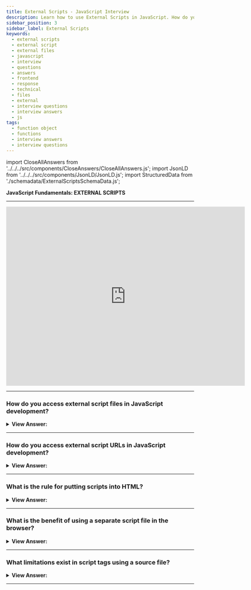 ```yaml
---
title: External Scripts - JavaScript Interview
description: Learn how to use External Scripts in JavaScript. How do you access external script files in JavaScript development? | Frontend Developer Interview Questions
sidebar_position: 3
sidebar_label: External Scripts
keywords:
  - external scripts
  - external script
  - external files
  - javascript
  - interview
  - questions
  - answers
  - frontend
  - response
  - technical
  - files
  - external
  - interview questions
  - interview answers
  - js
tags:
  - function object
  - functions
  - interview answers
  - interview questions
---
```


<!-- Notes: Passed Rich Snippets validation. -->

import CloseAllAnswers from '../../../src/components/CloseAnswers/CloseAllAnswers.js';
import JsonLD from '../../../src/components/JsonLD/JsonLD.js';
import StructuredData from './schemadata/ExternalScriptsSchemaData.js';

<JsonLD data={StructuredData} />

<head>
  <title>External Scripts | JS Frontend Phone Interview Questions</title>
</head>

**JavaScript Fundamentals: EXTERNAL SCRIPTS**

---

<div class='videoWrapper'>
<iframe
    width="640"
    height="480"
    src="https://www.youtube.com/embed/ise5kH41cT8"
    frameborder="0"
    allow="autoplay; encrypted-media"
    allowfullscreen
>
</iframe>
</div>

---

<CloseAllAnswers />

### How do you access external script files in JavaScript development?

<details>
  <summary><strong>View Answer:</strong></summary>
  <div>
  <div><strong>Interview Response:</strong> Script files are attached to HTML with the src attribute, including the JS file's absolute path.</div><br />
  <div><strong className="codeExample">Code Example:</strong><br /><br />
  
  <div></div>

```html
<script src="/path/to/script.js"></script>
<!-- Example of Multiple script Paths… -->
<script src="/js/script1.js"></script>
<script src="/js/script2.js"></script>
```

  </div>
  </div>
</details>

---

### How do you access external script URLs in JavaScript development?

<details>
  <summary><strong>View Answer:</strong></summary>
  <div>
  <div><strong>Interview Response:</strong> We can access external scripts by using the script-src attribute. Both secure and non-secure domains are permissible.</div><br />
  <div><strong className="codeExample">Code Example:</strong><br /><br />

  <div></div>

```html
<script src="https://cdnjs.cloudflare.com/ajax/libs/lodash.js/ "></script>
```

  </div>
  </div>
</details>

---

### What is the rule for putting scripts into HTML?

<details>
  <summary><strong>View Answer:</strong></summary>
  <div>
  <div><strong>Interview Response:</strong> As a rule, only the most straightforward scripts go into HTML pages. Complex scripts reside in separate files.</div>
  </div>
</details>

---

### What is the benefit of using a separate script file in the browser?

<details>
  <summary><strong>View Answer:</strong></summary>
  <div>
  <div><strong>Interview Response:</strong> The benefit of a separate file is that the browser downloads and stores it in its cache. Instead of downloading it on every load, other pages referencing the same script take it from the cache. That reduces traffic and makes pages faster.</div>
  </div>
</details>

---

### What limitations exist in script tags using a source file?

<details>
  <summary><strong>View Answer:</strong></summary>
  <div>
  <div><strong>Interview Response:</strong> A single script tag cannot have both the source attribute and code inside.</div><br />
  <div><strong className="codeExample">Code Example:</strong>This is not allowed<br /><br />

  <div></div>

```html
<script src="file.js">
  alert(1); // the content is ignored, because src is set
</script>
```

The example above can be split into two scripts to work:<br />

  <div></div>

```html
<script src="file.js"></script>

<script>
  alert('Now it works!');
</script>
```

  </div>  
  </div>
</details>

---
